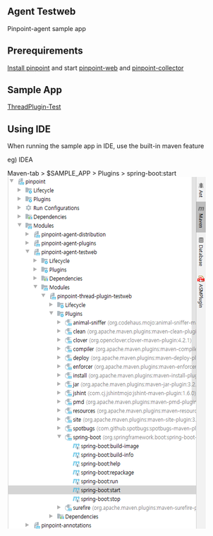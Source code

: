## Agent Testweb
Pinpoint-agent sample app

## Prerequirements
[Install pinpoint](../doc/installation.md#quick-overview-of-installation) and start [pinpoint-web](../web/README.md) and [pinpoint-collector](../collector/README.md)

## Sample App
[ThreadPlugin-Test](thread-plugin-test/README.md)

## Using IDE
When running the sample app in IDE, use the built-in maven feature

eg) IDEA

Maven-tab > $SAMPLE_APP > Plugins > spring-boot:start
![ex_screenshot](./img/intellij-spring-boot-start.png)

